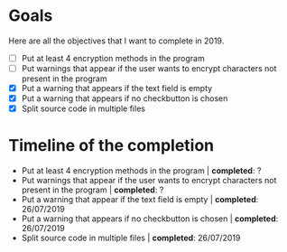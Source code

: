 # Goals

Here are all the objectives that I want to complete in 2019.

- [ ] Put at least 4 encryption methods in the program
- [ ] Put warnings that appear if the user wants to encrypt characters not present in the program  
- [x] Put a warning that appears if the text field is empty
- [x] Put a warning that appears if no checkbutton is chosen
- [x] Split source code in multiple files

# Timeline of the completion

- Put at least 4 encryption methods in the program | **completed**: ?
- Put warnings that appear if the user wants to encrypt characters not present in the program | **completed**: ?
- Put a warning that appear if the text field is empty | **completed**: 26/07/2019
- Put a warning that appears if no checkbutton is chosen | **completed**: 26/07/2019
- Split source code in multiple files | **completed**: 26/07/2019

